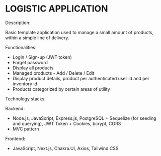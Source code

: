 # LOGISTIC APPLICATION

Description: 

Basic template application used to manage a small amount of products, within a simple line of delivery. 

Functionalities:
- Login / Sign-up (JWT token)
- Forget password
- Display all products
- Managed products - Add / Delete / Edit
- Display product details, product per authenticated user id and per inventory id
- Products categorized by certain areas of utility

Technology stacks:

Backend:
- Node.js, JavaScript, Express.js, PostgreSQL + Sequelize (for seeding and querying), JWT Token + Cookies, bcrypt, CORS
- MVC pattern

Frontend:
- JavaScript, Next.js, Chakra.UI, Axios, Tailwind CSS
